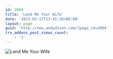 ```yaml
---
id: 2094
title: 'Lend Me Your Wife'
date: '2023-03-17T13:45:26+00:00'
layout: page
guid: 'http://new.andydixon.com/?page_id=2094'
trx_addons_post_views_count:
    - '1'
---
```


![Lend Me Your Wife](https://i0.wp.com/assets.g8x2.ldn.idrivee2-23.com/posters/Lend%20Me%20Your%20Wife%2001.jpg?w=1200&ssl=1 "Lend Me Your Wife")